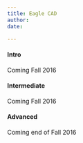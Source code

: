 ```yaml
---
title: Eagle CAD
author:
date:

---
```


#### Intro

Coming Fall 2016

#### Intermediate 

Coming Fall 2016 

#### Advanced 

Coming end of Fall 2016 
